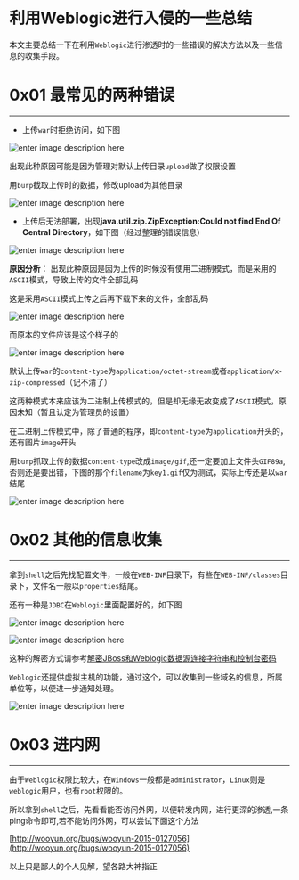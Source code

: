 # 利用Weblogic进行入侵的一些总结

本文主要总结一下在利用`Weblogic`进行渗透时的一些错误的解决方法以及一些信息的收集手段。

0x01 最常见的两种错误
=============

* * *

*   上传`war`时拒绝访问，如下图

![enter image description here](http://drops.javaweb.org/uploads/images/950ad8c2f136ccb82d0c651b347ba07c34ef4d59.jpg)

出现此种原因可能是因为管理对默认上传目录`upload`做了权限设置

用`burp`截取上传时的数据，修改upload为其他目录

![enter image description here](http://drops.javaweb.org/uploads/images/13a167d2d68c22ebb40597629e7d79342f16c95e.jpg)

*   上传后无法部署，出现**java.util.zip.ZipException:Could not find End Of Central Directory**，如下图（经过整理的错误信息）

![enter image description here](http://drops.javaweb.org/uploads/images/055832ae14150ef08654bedf5666af157d0e2258.jpg)

**原因分析**： 出现此种原因是因为上传的时候没有使用二进制模式，而是采用的`ASCII`模式，导致上传的文件全部乱码

这是采用`ASCII`模式上传之后再下载下来的文件，全部乱码

![enter image description here](http://drops.javaweb.org/uploads/images/f9b42ef9f58716e37eb04f273de33db9786a52a8.jpg)

而原本的文件应该是这个样子的

![enter image description here](http://drops.javaweb.org/uploads/images/2cc5c0470c2b62b73bb2325503247afd3011f948.jpg)

默认上传`war`的`content-type`为`application/octet-stream`或者`application/x-zip-compressed`（记不清了）

这两种模式本来应该为二进制上传模式的，但是却无缘无故变成了`ASCII`模式，原因未知（暂且认定为管理员的设置）

在二进制上传模式中，除了普通的程序，即`content-type`为`application`开头的，还有图片`image`开头

用`burp`抓取上传的数据`content-type`改成`image/gif`,还一定要加上文件头`GIF89a`,否则还是要出错，下图的那个`filename`为`key1.gif`仅为测试，实际上传还是以`war`结尾

![enter image description here](http://drops.javaweb.org/uploads/images/c59a2a6834192a41e6bdadf8c709fb2936dce277.jpg)

0x02 其他的信息收集
============

* * *

拿到`shell`之后先找配置文件，一般在`WEB-INF`目录下，有些在`WEB-INF/classes`目录下，文件名一般以`properties`结尾。

还有一种是`JDBC`在`Weblogic`里面配置好的，如下图

![enter image description here](http://drops.javaweb.org/uploads/images/68f30643a48fc816a68d92663763a78b78823824.jpg)

![enter image description here](http://drops.javaweb.org/uploads/images/0b1e6bca35e86139be189daef1414d460f43b0d6.jpg)

这种的解密方式请参考[解密JBoss和Weblogic数据源连接字符串和控制台密码](http://drops.wooyun.org/tips/349)

`Weblogic`还提供虚拟主机的功能，通过这个，可以收集到一些域名的信息，所属单位等，以便进一步通知处理。

![enter image description here](http://drops.javaweb.org/uploads/images/510e84fe811db13041d2908d106614f419cf764a.jpg)

0x03 进内网
========

* * *

由于`Weblogic`权限比较大，在`Windows`一般都是`administrator`，`Linux`则是`weblogic`用户，也有`root`权限的。

所以拿到`shell`之后，先看看能否访问外网，以便转发内网，进行更深的渗透,一条ping命令即可,若不能访问外网，可以尝试下面这个方法

[http://wooyun.org/bugs/wooyun-2015-0127056](http://wooyun.org/bugs/wooyun-2015-0127056)

以上只是鄙人的个人见解，望各路大神指正